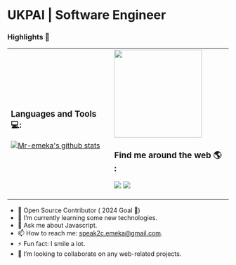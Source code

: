 # UKPAI | Software Engineer

### Highlights 🌟

<table scrolling=no>
  <tr>
    <td>
      <h3>Languages and Tools 💻:</h3>
    <a href="https://github.com/mr-emeka/github-readme-stats"><img align="center" src="https://github-readme-stats.vercel.app/api?username=mr-emeka&show_icons=true&include_all_commits=true&theme=buefy&hide_border=true" alt="Mr-emeka's github stats" /></a> 
      <br>
    </td>
    <td>
       <img src="https://raw.githubusercontent.com/technicaldada/hackerpro/master/logo205x250.gif" height="200" wifdth="200">
      <h3> Find me around the web 🌎 :</h3>

[<img src="https://img.shields.io/badge/twitter-%231DA1F2.svg?&style=for-the-badge&logo=twitter&logoColor=white" />](https://twitter.com/aimes_js) [<img src="https://img.shields.io/badge/linkedin-%230077B5.svg?&style=for-the-badge&logo=linkedin&logoColor=white" />](https://www.linkedin.com/in/ukpai/) 
    </td>  
  </tr>
 </table>


- 🔭 Open Source Contributor ( 2024 Goal 🌟)  
- 🌱 I’m currently learning some new technologies. 
- 💬 Ask me about Javascript. 
- 📫 How to reach me: speak2c.emeka@gmail.com.
- ⚡ Fun fact: I smile a lot.
- 👯 I’m looking to collaborate on any web-related projects.
